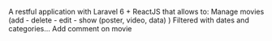 A restful application with Laravel 6 + ReactJS that allows to:
Manage movies (add - delete - edit - show (poster, video, data) )
Filtered with dates and categories...
Add comment on movie
